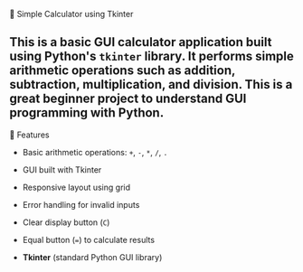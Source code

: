 🧮 Simple Calculator using Tkinter

This is a basic **GUI calculator application** built using Python's `tkinter` library. 
It performs simple arithmetic operations such as addition, subtraction, multiplication, and division.
This is a great beginner project to understand GUI programming with Python.
---
🚀 Features

- Basic arithmetic operations: `+`, `-`, `*`, `/`, `.`
- GUI built with Tkinter
- Responsive layout using grid
- Error handling for invalid inputs
- Clear display button (`C`)
- Equal button (`=`) to calculate results


- **Tkinter** (standard Python GUI library)



